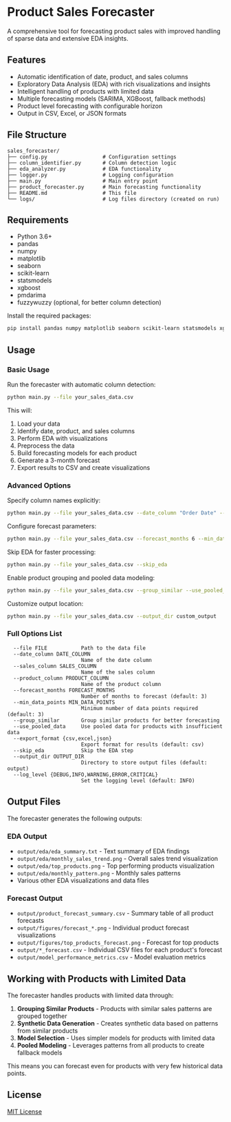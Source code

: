 # Product Sales Forecaster

A comprehensive tool for forecasting product sales with improved handling of sparse data and extensive EDA insights.

## Features

- Automatic identification of date, product, and sales columns
- Exploratory Data Analysis (EDA) with rich visualizations and insights
- Intelligent handling of products with limited data
- Multiple forecasting models (SARIMA, XGBoost, fallback methods)
- Product level forecasting with configurable horizon
- Output in CSV, Excel, or JSON formats

## File Structure

```
sales_forecaster/
├── config.py                  # Configuration settings
├── column_identifier.py       # Column detection logic
├── eda_analyzer.py            # EDA functionality
├── logger.py                  # Logging configuration
├── main.py                    # Main entry point
├── product_forecaster.py      # Main forecasting functionality
├── README.md                  # This file
└── logs/                      # Log files directory (created on run)
```

## Requirements

- Python 3.6+
- pandas
- numpy
- matplotlib
- seaborn
- scikit-learn
- statsmodels
- xgboost
- pmdarima
- fuzzywuzzy (optional, for better column detection)

Install the required packages:

```bash
pip install pandas numpy matplotlib seaborn scikit-learn statsmodels xgboost pmdarima fuzzywuzzy python-Levenshtein
```

## Usage

### Basic Usage

Run the forecaster with automatic column detection:

```bash
python main.py --file your_sales_data.csv
```

This will:
1. Load your data
2. Identify date, product, and sales columns
3. Perform EDA with visualizations
4. Preprocess the data
5. Build forecasting models for each product
6. Generate a 3-month forecast
7. Export results to CSV and create visualizations

### Advanced Options

Specify column names explicitly:

```bash
python main.py --file your_sales_data.csv --date_column "Order Date" --product_column "Product ID" --sales_column "Revenue"
```

Configure forecast parameters:

```bash
python main.py --file your_sales_data.csv --forecast_months 6 --min_data_points 5 --export_format excel
```

Skip EDA for faster processing:

```bash
python main.py --file your_sales_data.csv --skip_eda
```

Enable product grouping and pooled data modeling:

```bash
python main.py --file your_sales_data.csv --group_similar --use_pooled_data
```

Customize output location:

```bash
python main.py --file your_sales_data.csv --output_dir custom_output
```

### Full Options List

```
  --file FILE           Path to the data file
  --date_column DATE_COLUMN
                        Name of the date column
  --sales_column SALES_COLUMN
                        Name of the sales column
  --product_column PRODUCT_COLUMN
                        Name of the product column
  --forecast_months FORECAST_MONTHS
                        Number of months to forecast (default: 3)
  --min_data_points MIN_DATA_POINTS
                        Minimum number of data points required (default: 3)
  --group_similar       Group similar products for better forecasting
  --use_pooled_data     Use pooled data for products with insufficient data
  --export_format {csv,excel,json}
                        Export format for results (default: csv)
  --skip_eda            Skip the EDA step
  --output_dir OUTPUT_DIR
                        Directory to store output files (default: output)
  --log_level {DEBUG,INFO,WARNING,ERROR,CRITICAL}
                        Set the logging level (default: INFO)
```

## Output Files

The forecaster generates the following outputs:

### EDA Output
- `output/eda/eda_summary.txt` - Text summary of EDA findings
- `output/eda/monthly_sales_trend.png` - Overall sales trend visualization
- `output/eda/top_products.png` - Top performing products visualization
- `output/eda/monthly_pattern.png` - Monthly sales patterns
- Various other EDA visualizations and data files

### Forecast Output
- `output/product_forecast_summary.csv` - Summary table of all product forecasts
- `output/figures/forecast_*.png` - Individual product forecast visualizations
- `output/figures/top_products_forecast.png` - Forecast for top products
- `output/*_forecast.csv` - Individual CSV files for each product's forecast
- `output/model_performance_metrics.csv` - Model evaluation metrics

## Working with Products with Limited Data

The forecaster handles products with limited data through:

1. **Grouping Similar Products** - Products with similar sales patterns are grouped together
2. **Synthetic Data Generation** - Creates synthetic data based on patterns from similar products
3. **Model Selection** - Uses simpler models for products with limited data
4. **Pooled Modeling** - Leverages patterns from all products to create fallback models

This means you can forecast even for products with very few historical data points.

## License

[MIT License](LICENSE)
